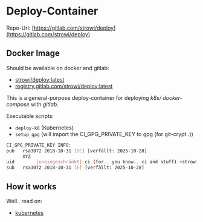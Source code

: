 # Deploy-Container

Repo-Url: [https://gitlab.com/strowi/deploy](https://gitlab.com/strowi/deploy)

## Docker Image

Should be available on docker and gitlab:

* [strowi/deploy:latest](https://hub.docker.com/repository/docker/strowi/deploy)
* [registry.gitlab.com/strowi/deploy:latest](https://gitlab.com/strowi/deploy)

This is a general-purpose deploy-container for deploying *k8s/
docker-compose* with *gitlab*.

Executable scripts:

* `deploy-k8` (Kubernetes)
* `setup_gpg` (will import the CI_GPG_PRIVATE_KEY to gpg (for git-crypt..))

```bash
CI_GPG_PRIVATE_KEY INFO:
pub   rsa3072 2018-10-31 [SC] [verfällt: 2025-10-28]
      XYZ
uid        [uneingeschränkt] ci (for.. you know.. ci and stuff) <strowi@hasnoname.de>
sub   rsa3072 2018-10-31 [E] [verfällt: 2025-10-28]

```

## How it works

Well.. read on:

* [kubernetes](doc/kubernetes.md)
